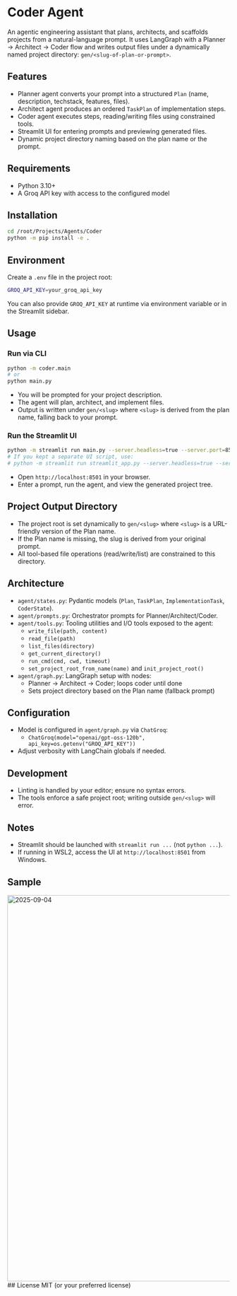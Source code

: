 # Coder Agent

An agentic engineering assistant that plans, architects, and scaffolds projects from a natural-language prompt. It uses LangGraph with a Planner → Architect → Coder flow and writes output files under a dynamically named project directory: `gen/<slug-of-plan-or-prompt>`.

## Features
- Planner agent converts your prompt into a structured `Plan` (name, description, techstack, features, files).
- Architect agent produces an ordered `TaskPlan` of implementation steps.
- Coder agent executes steps, reading/writing files using constrained tools.
- Streamlit UI for entering prompts and previewing generated files.
- Dynamic project directory naming based on the plan name or the prompt.

## Requirements
- Python 3.10+
- A Groq API key with access to the configured model

## Installation
```bash
cd /root/Projects/Agents/Coder
python -m pip install -e .
```

## Environment
Create a `.env` file in the project root:
```bash
GROQ_API_KEY=your_groq_api_key
```
You can also provide `GROQ_API_KEY` at runtime via environment variable or in the Streamlit sidebar.

## Usage

### Run via CLI
```bash
python -m coder.main
# or
python main.py
```
- You will be prompted for your project description.
- The agent will plan, architect, and implement files.
- Output is written under `gen/<slug>` where `<slug>` is derived from the plan name, falling back to your prompt.

### Run the Streamlit UI
```bash
python -m streamlit run main.py --server.headless=true --server.port=8501
# If you kept a separate UI script, use:
# python -m streamlit run streamlit_app.py --server.headless=true --server.port=8501
```
- Open `http://localhost:8501` in your browser.
- Enter a prompt, run the agent, and view the generated project tree.

## Project Output Directory
- The project root is set dynamically to `gen/<slug>` where `<slug>` is a URL-friendly version of the Plan name.
- If the Plan name is missing, the slug is derived from your original prompt.
- All tool-based file operations (read/write/list) are constrained to this directory.

## Architecture
- `agent/states.py`: Pydantic models (`Plan`, `TaskPlan`, `ImplementationTask`, `CoderState`).
- `agent/prompts.py`: Orchestrator prompts for Planner/Architect/Coder.
- `agent/tools.py`: Tooling utilities and I/O tools exposed to the agent:
  - `write_file(path, content)`
  - `read_file(path)`
  - `list_files(directory)`
  - `get_current_directory()`
  - `run_cmd(cmd, cwd, timeout)`
  - `set_project_root_from_name(name)` and `init_project_root()`
- `agent/graph.py`: LangGraph setup with nodes:
  - Planner → Architect → Coder; loops coder until done
  - Sets project directory based on the Plan name (fallback prompt)

## Configuration
- Model is configured in `agent/graph.py` via `ChatGroq`:
  - `ChatGroq(model="openai/gpt-oss-120b", api_key=os.getenv("GROQ_API_KEY"))`
- Adjust verbosity with LangChain globals if needed.

## Development
- Linting is handled by your editor; ensure no syntax errors.
- The tools enforce a safe project root; writing outside `gen/<slug>` will error.

## Notes
- Streamlit should be launched with `streamlit run ...` (not `python ...`).
- If running in WSL2, access the UI at `http://localhost:8501` from Windows.
## Sample
<img width="1894" height="874" alt="2025-09-04" src="https://github.com/user-attachments/assets/b9e0e2b8-e288-4cf6-9401-64a1d7a39cca" />
## License
MIT (or your preferred license)
